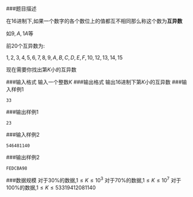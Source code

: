 ###题目描述

在$16$进制下,如果一个数字的各个数位上的值都互不相同那么称这个数为**互异数**

如$9,A,1A$等

前$20$个互异数为:

$1,2,3,4,5,6,7,8,9,A,B,C,D,E,F,10,12,13,14,15$

现在需要你找出第$K$小的互异数

###输入格式
输入一个整数$K$
###输出格式
输出$16$进制下第$K$小的互异数
###输入样例1
```
33
```
###输出样例1
```
23
```
###输入样例2
```
546481140
```
###输出样例2
```
FEDCBA98
```
###数据规模
对于$30\%$的数据,$1 \leq K \leq 10^3$
对于$70\%$的数据,$1 \leq K \leq 10^7$
对于$100\%$的数据,$1 \leq K \leq 53319412081140$